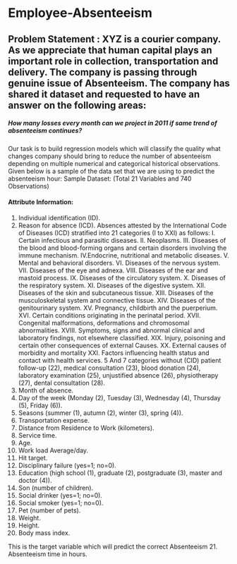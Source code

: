 # Employee-Absenteeism

## Problem Statement : XYZ is a courier company. As we appreciate that human capital plays an important role in collection, transportation and delivery. The company is passing through genuine issue of Absenteeism. The company has shared it dataset and requested to have an answer on the following areas:
##### How many losses every month can we project in 2011 if same trend of absenteeism continues?

Our task is to build regression models which will classify the quality what changes company should bring to reduce the number of absenteeism depending on multiple numerical and categorical historical observations. Given below is a sample of the data set that we are using to predict the absenteeism hour:
Sample Dataset: (Total 21 Variables and 740 Observations)


#### Attribute Information:
1. Individual identification (ID).
2. Reason for absence (ICD).
Absences attested by the International Code of Diseases (ICD) stratified into 21 categories (I to XXI) as follows:
I. Certain infectious and parasitic diseases.
II. Neoplasms.
III. Diseases of the blood and blood-forming organs and certain disorders involving the immune mechanism.
IV.Endocrine, nutritional and metabolic diseases.
V. Mental and behavioral disorders.
VI. Diseases of the nervous system. VII. Diseases of the eye and adnexa.
VIII. Diseases of the ear and mastoid process.
IX. Diseases of the circulatory system.
X. Diseases of the respiratory system.
XI. Diseases of the digestive system.
XII. Diseases of the skin and subcutaneous tissue.
XIII. Diseases of the musculoskeletal system and connective tissue.
XIV. Diseases of the genitourinary system.
XV. Pregnancy, childbirth and the puerperium.
XVI. Certain conditions originating in the perinatal period.
XVII. Congenital malformations, deformations and chromosomal abnormalities.
XVIII. Symptoms, signs and abnormal clinical and laboratory findings, not elsewhere classified.
XIX. Injury, poisoning and certain other consequences of external
Causes.
XX. External causes of morbidity and mortality
XXI. Factors influencing health status and contact with health services.
5
And 7 categories without (CID) patient follow-up (22), medical consultation (23), blood donation (24), laboratory examination (25), unjustified absence (26), physiotherapy (27), dental consultation (28).
3. Month of absence.
4. Day of the week (Monday (2), Tuesday (3), Wednesday (4), Thursday (5), Friday (6)).
5.  Seasons (summer (1), autumn (2), winter (3), spring (4)).
6.  Transportation expense.
7.  Distance from Residence to Work (kilometers).
8.  Service time.
9.  Age.
10. Work load Average/day.
11. Hit target.
12. Disciplinary failure (yes=1; no=0).
13. Education (high school (1), graduate (2), postgraduate (3), master and doctor (4)).
14. Son (number of children).
15. Social drinker (yes=1; no=0).
16. Social smoker (yes=1; no=0).
17. Pet (number of pets).
18. Weight.
19. Height.
20. Body mass index.

This is the target variable which will predict the correct Absenteeism
21. Absenteeism time in hours.


